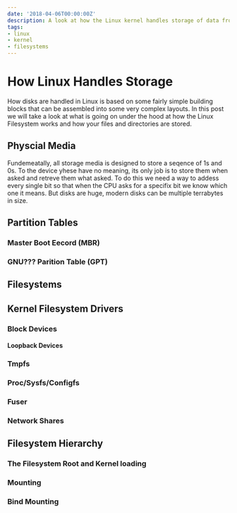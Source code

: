 ```yaml
---
date: '2018-04-06T00:00:00Z'
description: A look at how the Linux kernel handles storage of data from low level block devices to the file system hairachy.
tags:
- linux
- kernel
- filesystems
---
```


# How Linux Handles Storage

How disks are handled in Linux is based on some fairly simple building blocks
that can be assembled into some very complex layouts. In this post we will take
a look at what is going on under the hood at how the Linux Filesystem works and
how your files and directories are stored.

## Physcial Media

Fundemeatally, all storage media is designed to store a seqence of 1s and 0s.
To the device yhese have no meaning, its only job is to store them when asked
and retreve them what asked. To do this we need a way to addess every single
bit so that when the CPU asks for a specifix bit we know which one it means.
But disks are huge, modern disks can be multiple terrabytes in size.

## Partition Tables

### Master Boot Eecord (MBR)

### GNU??? Parition Table (GPT)

## Filesystems

## Kernel Filesystem Drivers

### Block Devices

#### Loopback Devices

### Tmpfs

### Proc/Sysfs/Configfs

### Fuser

### Network Shares

## Filesystem Hierarchy

### The Filesystem Root and Kernel loading

### Mounting

### Bind Mounting
